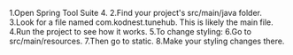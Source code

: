 1.Open Spring Tool Suite 4. 2.Find your project's src/main/java folder. 3.Look for a file named com.kodnest.tunehub. This is likely the main file. 4.Run the project to see how it works. 5.To change styling: 6.Go to src/main/resources. 7.Then go to static. 8.Make your styling changes there.
